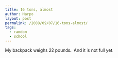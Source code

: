 ```yaml
---
title: 16 tons, almost
author: Harpo
layout: post
permalink: /2008/09/07/16-tons-almost/
tags:
  - random
  - school
---
```

My backpack weighs 22 pounds.  And it is not full yet.